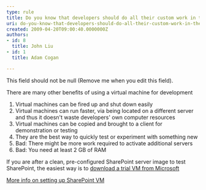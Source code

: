 ```yaml
---
type: rule
title: Do you know that developers should do all their custom work in their own SharePoint development environment?
uri: do-you-know-that-developers-should-do-all-their-custom-work-in-their-own-sharepoint-development-environment
created: 2009-04-20T09:00:40.0000000Z
authors:
- id: 8
  title: John Liu
- id: 1
  title: Adam Cogan

---
```




<span class='intro'> This field should not be null (Remove me when you edit this field). </span>


  <p>There are many other benefits of using a virtual machine for development</p>
<ol>
    <li>Virtual machines can be fired up and shut down easily </li>
    <li>Virtual machines can run faster, via being located on a different server and thus it doesn't waste developers' own computer resources </li>
    <li>Virtual machines can be copied and brought to a client for demonstration or testing </li>
    <li>They are the best way to quickly test or experiment with something new </li>
    <li>Bad&#58; There might be more work required to activate additional servers </li>
    <li>Bad&#58; You need at least 2 GB of RAM </li>
</ol>
<p>If you are after a clean, pre-configured SharePoint server image to test SharePoint, the easiest way is to <a href="http&#58;//www.microsoft.com/downloads/details.aspx?FamilyID=67f93dcb-ada8-4db5-a47b-df17e14b2c74&amp;displaylang=en" class="ms-rteCustom-External">download a trial VM from Microsoft</a></p>
<a href="http&#58;//www.ssw.com.au/ssw/Standards/DeveloperSharePoint/VMDevelopment.aspx">More info on setting up SharePoint VM</a>



